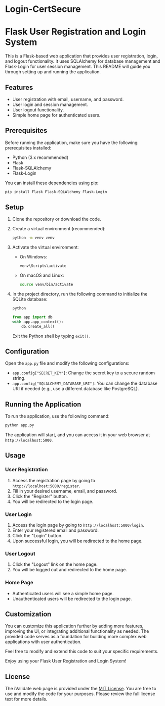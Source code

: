 # Login-CertSecure

# Flask User Registration and Login System

This is a Flask-based web application that provides user registration, login, and logout functionality. It uses SQLAlchemy for database management and Flask-Login for user session management. This README will guide you through setting up and running the application.

## Features

- User registration with email, username, and password.
- User login and session management.
- User logout functionality.
- Simple home page for authenticated users.

## Prerequisites

Before running the application, make sure you have the following prerequisites installed:

- Python (3.x recommended)
- Flask
- Flask-SQLAlchemy
- Flask-Login

You can install these dependencies using pip:

```bash
pip install Flask Flask-SQLAlchemy Flask-Login
```

## Setup

1. Clone the repository or download the code.

2. Create a virtual environment (recommended):

   ```bash
   python -m venv venv
   ```

3. Activate the virtual environment:

   - On Windows:

     ```bash
     venv\Scripts\activate
     ```

   - On macOS and Linux:

     ```bash
     source venv/bin/activate
     ```

4. In the project directory, run the following command to initialize the SQLite database:

   ```bash
   python
   ```

   ```python
   from app import db
   with app.app_context():
       db.create_all()
   ```

   Exit the Python shell by typing `exit()`.

## Configuration

Open the `app.py` file and modify the following configurations:

- `app.config["SECRET_KEY"]`: Change the secret key to a secure random string.
- `app.config["SQLALCHEMY_DATABASE_URI"]`: You can change the database URI if needed (e.g., use a different database like PostgreSQL).

## Running the Application

To run the application, use the following command:

```bash
python app.py
```

The application will start, and you can access it in your web browser at `http://localhost:5000`.

## Usage

### User Registration

1. Access the registration page by going to `http://localhost:5000/register`.
2. Fill in your desired username, email, and password.
3. Click the "Register" button.
4. You will be redirected to the login page.

### User Login

1. Access the login page by going to `http://localhost:5000/login`.
2. Enter your registered email and password.
3. Click the "Login" button.
4. Upon successful login, you will be redirected to the home page.

### User Logout

1. Click the "Logout" link on the home page.
2. You will be logged out and redirected to the home page.

### Home Page

- Authenticated users will see a simple home page.
- Unauthenticated users will be redirected to the login page.

## Customization

You can customize this application further by adding more features, improving the UI, or integrating additional functionality as needed. The provided code serves as a foundation for building more complex web applications with user authentication. 

Feel free to modify and extend this code to suit your specific requirements.

Enjoy using your Flask User Registration and Login System!

## License

The iValidate web page is provided under the [MIT License](LICENSE). You are free to use and modify the code for your purposes. Please review the full license text for more details.
